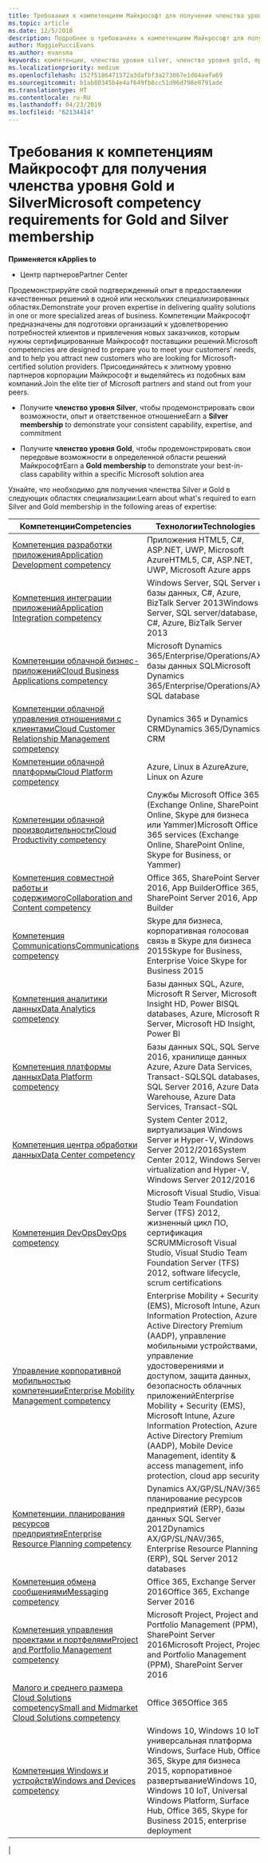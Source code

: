 ```yaml
---
title: Требования к компетенциям Майкрософт для получения членства уровня Gold и Silver | Центр партнеров
ms.topic: article
ms.date: 12/5/2018
description: Подробнее о требованиях к компетенциям Майкрософт для получения членства уровней Gold и Silver.
author: MaggiePucciEvans
ms.author: evansma
keywords: компетенции, членство уровня silver, членство уровня gold, mpn, MAPS, навыки, Microsoft Partner Network, членство в сети
ms.localizationpriority: medium
ms.openlocfilehash: 152f5186471572a3dafbf3a273867e1d64aafa69
ms.sourcegitcommit: b1ab80345b4e4af649fb8cc51d96d798e0791ade
ms.translationtype: HT
ms.contentlocale: ru-RU
ms.lasthandoff: 04/23/2019
ms.locfileid: "62134414"
---
```

# <a name="microsoft-competency-requirements-for-gold-and-silver-membership"></a><span data-ttu-id="dff6b-104">Требования к компетенциям Майкрософт для получения членства уровня Gold и Silver</span><span class="sxs-lookup"><span data-stu-id="dff6b-104">Microsoft competency requirements for Gold and Silver membership</span></span>

<span data-ttu-id="dff6b-105">**Применяется к**</span><span class="sxs-lookup"><span data-stu-id="dff6b-105">**Applies to**</span></span>

- <span data-ttu-id="dff6b-106">Центр партнеров</span><span class="sxs-lookup"><span data-stu-id="dff6b-106">Partner Center</span></span>

<span data-ttu-id="dff6b-107">Продемонстрируйте свой подтвержденный опыт в предоставлении качественных решений в одной или нескольких специализированных областях.</span><span class="sxs-lookup"><span data-stu-id="dff6b-107">Demonstrate your proven expertise in delivering quality solutions in one or more specialized areas of business.</span></span> <span data-ttu-id="dff6b-108">Компетенции Майкрософт предназначены для подготовки организаций к удовлетворению потребностей клиентов и привлечения новых заказчиков, которым нужны сертифицированные Майкрософт поставщики решений.</span><span class="sxs-lookup"><span data-stu-id="dff6b-108">Microsoft competencies are designed to prepare you to meet your customers’ needs, and to help you attract new customers who are looking for Microsoft-certified solution providers.</span></span> <span data-ttu-id="dff6b-109">Присоединяйтесь к элитному уровню партнеров корпорации Майкрософт и выделяйтесь из подобных вам компаний.</span><span class="sxs-lookup"><span data-stu-id="dff6b-109">Join the elite tier of Microsoft partners and stand out from your peers.</span></span>

- <span data-ttu-id="dff6b-110">Получите **членство уровня Silver**, чтобы продемонстрировать свои возможности, опыт и ответственное отношение</span><span class="sxs-lookup"><span data-stu-id="dff6b-110">Earn a **Silver membership** to demonstrate your consistent capability, expertise, and commitment</span></span>

- <span data-ttu-id="dff6b-111">Получите **членство уровня Gold**, чтобы продемонстрировать свои передовые возможности в определенной области решений Майкрософт</span><span class="sxs-lookup"><span data-stu-id="dff6b-111">Earn a **Gold membership** to demonstrate your best-in-class capability within a specific Microsoft solution area</span></span>

<span data-ttu-id="dff6b-112">Узнайте, что необходимо для получения членства Silver и Gold в следующих областях специализации:</span><span class="sxs-lookup"><span data-stu-id="dff6b-112">Learn about what's required to earn Silver and Gold membership in the following areas of expertise:</span></span>

<!-- Removed the ISV competency row as per Sarah Hodge on 12/5/18 

[ISV competency](https://partner.microsoft.com/en-us/membership/isv-competency)| Azure, SQL Server 2016,  Dynamics 365, Office 365, Windows Server 2019, System Center 2016|

-->

| <span data-ttu-id="dff6b-113">Компетенции</span><span class="sxs-lookup"><span data-stu-id="dff6b-113">Competencies</span></span>  | <span data-ttu-id="dff6b-114">Технологии</span><span class="sxs-lookup"><span data-stu-id="dff6b-114">Technologies</span></span> |
|   ------------------   |   -------   |
| [<span data-ttu-id="dff6b-115">Компетенция разработки приложения</span><span class="sxs-lookup"><span data-stu-id="dff6b-115">Application Development competency</span></span>](https://partner.microsoft.com/membership/application-development-competency) | <span data-ttu-id="dff6b-116">Приложения HTML5, C#, ASP.NET, UWP, Microsoft Azure</span><span class="sxs-lookup"><span data-stu-id="dff6b-116">HTML5, C#, ASP.NET, UWP, Microsoft Azure apps</span></span> |
| [<span data-ttu-id="dff6b-117">Компетенция интеграции приложений</span><span class="sxs-lookup"><span data-stu-id="dff6b-117">Application Integration competency</span></span>](https://partner.microsoft.com/membership/application-integration-competency) | <span data-ttu-id="dff6b-118">Windows Server, SQL Server и базы данных, C#, Azure, BizTalk Server 2013</span><span class="sxs-lookup"><span data-stu-id="dff6b-118">Windows Server, SQL server/database, C#, Azure, BizTalk Server 2013</span></span>|
| [<span data-ttu-id="dff6b-119">Компетенции облачной бизнес-приложений</span><span class="sxs-lookup"><span data-stu-id="dff6b-119">Cloud Business Applications competency</span></span>](https://partner.microsoft.com/membership/cloud-business-applications-competency)| <span data-ttu-id="dff6b-120">Microsoft Dynamics 365/Enterprise/Operations/AX, базы данных SQL</span><span class="sxs-lookup"><span data-stu-id="dff6b-120">Microsoft Dynamics 365/Enterprise/Operations/AX, SQL database</span></span> |
| [<span data-ttu-id="dff6b-121">Компетенции облачной управления отношениями с клиентами</span><span class="sxs-lookup"><span data-stu-id="dff6b-121">Cloud Customer Relationship Management competency</span></span>](https://partner.microsoft.com/membership/cloud-customer-relationship-management-competency)| <span data-ttu-id="dff6b-122">Dynamics 365 и Dynamics CRM</span><span class="sxs-lookup"><span data-stu-id="dff6b-122">Dynamics 365/Dynamics CRM</span></span> |
| [<span data-ttu-id="dff6b-123">Компетенции облачной платформы</span><span class="sxs-lookup"><span data-stu-id="dff6b-123">Cloud Platform competency</span></span>](https://partner.microsoft.com/membership/cloud-platform-competency)| <span data-ttu-id="dff6b-124">Azure, Linux в Azure</span><span class="sxs-lookup"><span data-stu-id="dff6b-124">Azure, Linux on Azure</span></span> |
| [<span data-ttu-id="dff6b-125">Компетенции облачной производительности</span><span class="sxs-lookup"><span data-stu-id="dff6b-125">Cloud Productivity competency</span></span>](https://partner.microsoft.com/membership/cloud-productivity-competency)| <span data-ttu-id="dff6b-126">Службы Microsoft Office 365 (Exchange Online, SharePoint Online, Skype для бизнеса или Yammer)</span><span class="sxs-lookup"><span data-stu-id="dff6b-126">Microsoft Office 365 services (Exchange Online, SharePoint Online, Skype for Business, or Yammer)</span></span>|
| [<span data-ttu-id="dff6b-127">Компетенция совместной работы и содержимого</span><span class="sxs-lookup"><span data-stu-id="dff6b-127">Collaboration and Content competency</span></span>](https://partner.microsoft.com/membership/collaboration-and-content-competency)| <span data-ttu-id="dff6b-128">Office 365, SharePoint Server 2016, App Builder</span><span class="sxs-lookup"><span data-stu-id="dff6b-128">Office 365, SharePoint Server 2016, App Builder</span></span> |
| [<span data-ttu-id="dff6b-129">Компетенция Communications</span><span class="sxs-lookup"><span data-stu-id="dff6b-129">Communications competency</span></span>](https://partner.microsoft.com/membership/communications-competency)| <span data-ttu-id="dff6b-130">Skype для бизнеса, корпоративная голосовая связь в Skype для бизнеса 2015</span><span class="sxs-lookup"><span data-stu-id="dff6b-130">Skype for Business, Enterprise Voice Skype for Business 2015</span></span> |
| [<span data-ttu-id="dff6b-131">Компетенция аналитики данных</span><span class="sxs-lookup"><span data-stu-id="dff6b-131">Data Analytics competency</span></span>](https://partner.microsoft.com/membership/data-analytics-competency)| <span data-ttu-id="dff6b-132">Базы данных SQL, Azure, Microsoft R Server, Microsoft Insight HD, Power BI</span><span class="sxs-lookup"><span data-stu-id="dff6b-132">SQL databases, Azure, Microsoft R Server, Microsoft HD Insight, Power BI</span></span> |
| [<span data-ttu-id="dff6b-133">Компетенция платформы данных</span><span class="sxs-lookup"><span data-stu-id="dff6b-133">Data Platform competency</span></span>](https://partner.microsoft.com/membership/data-platform-competency)| <span data-ttu-id="dff6b-134">Базы данных SQL, SQL Server 2016, хранилище данных Azure, Azure Data Services, Transact-SQL</span><span class="sxs-lookup"><span data-stu-id="dff6b-134">SQL databases, SQL Server 2016, Azure Data Warehouse, Azure Data Services, Transact-SQL</span></span> |
| [<span data-ttu-id="dff6b-135">Компетенция центра обработки данных</span><span class="sxs-lookup"><span data-stu-id="dff6b-135">Data Center competency</span></span>](https://partner.microsoft.com/membership/datacenter-competency)| <span data-ttu-id="dff6b-136">System Center 2012, виртуализация Windows Server и Hyper-V, Windows Server 2012/2016</span><span class="sxs-lookup"><span data-stu-id="dff6b-136">System Center 2012, Windows Server virtualization and Hyper-V, Windows Server 2012/2016</span></span> |
| [<span data-ttu-id="dff6b-137">Компетенция DevOps</span><span class="sxs-lookup"><span data-stu-id="dff6b-137">DevOps competency</span></span>](https://partner.microsoft.com/membership/devops-competency)| <span data-ttu-id="dff6b-138">Microsoft Visual Studio, Visual Studio Team Foundation Server (TFS) 2012, жизненный цикл ПО, сертификация SCRUM</span><span class="sxs-lookup"><span data-stu-id="dff6b-138">Microsoft Visual Studio, Visual Studio Team Foundation Server (TFS) 2012, software lifecycle, scrum certifications</span></span> |
| [<span data-ttu-id="dff6b-139">Управление корпоративной мобильностью компетенции</span><span class="sxs-lookup"><span data-stu-id="dff6b-139">Enterprise Mobility Management competency</span></span>](https://partner.microsoft.com/membership/enterprise-mobility-management-competency)| <span data-ttu-id="dff6b-140">Enterprise Mobility + Security (EMS), Microsoft Intune, Azure Information Protection, Azure Active Directory Premium (AADP), управление мобильными устройствами, управление удостоверениями и доступом, защита данных, безопасность облачных приложений</span><span class="sxs-lookup"><span data-stu-id="dff6b-140">Enterprise Mobility + Security (EMS), Microsoft Intune, Azure Information Protection, Azure Active Directory Premium (AADP), Mobile Device Management, identity & access management, info protection, cloud app security</span></span> |
| [<span data-ttu-id="dff6b-141">Компетенции, планирования ресурсов предприятия</span><span class="sxs-lookup"><span data-stu-id="dff6b-141">Enterprise Resource Planning competency</span></span>](https://partner.microsoft.com/membership/enterprise-resource-planning-competency)| <span data-ttu-id="dff6b-142">Dynamics AX/GP/SL/NAV/365, планирование ресурсов предприятий (ERP), базы данных SQL Server 2012</span><span class="sxs-lookup"><span data-stu-id="dff6b-142">Dynamics AX/GP/SL/NAV/365, Enterprise Resource Planning (ERP), SQL Server 2012 databases</span></span>  |
| [<span data-ttu-id="dff6b-143">Компетенция обмена сообщениями</span><span class="sxs-lookup"><span data-stu-id="dff6b-143">Messaging competency</span></span>](https://partner.microsoft.com/membership/messaging-competency)| <span data-ttu-id="dff6b-144">Office 365, Exchange Server 2016</span><span class="sxs-lookup"><span data-stu-id="dff6b-144">Office 365, Exchange Server 2016</span></span> |
| [<span data-ttu-id="dff6b-145">Компетенция управления проектами и портфелями</span><span class="sxs-lookup"><span data-stu-id="dff6b-145">Project and Portfolio Management competency</span></span>](https://partner.microsoft.com/membership/project-portfolio-management-competency)| <span data-ttu-id="dff6b-146">Microsoft Project, Project and Portfolio Management (PPM), SharePoint Server 2016</span><span class="sxs-lookup"><span data-stu-id="dff6b-146">Microsoft Project, Project and Portfolio Management (PPM), SharePoint Server 2016</span></span>|
| [<span data-ttu-id="dff6b-147">Малого и среднего размера Cloud Solutions competency</span><span class="sxs-lookup"><span data-stu-id="dff6b-147">Small and Midmarket Cloud Solutions competency</span></span>](https://partner.microsoft.com/membership/small-midmarket-cloud-solutions-competency)| <span data-ttu-id="dff6b-148">Office 365</span><span class="sxs-lookup"><span data-stu-id="dff6b-148">Office 365</span></span> |
| [<span data-ttu-id="dff6b-149">Компетенция Windows и устройств</span><span class="sxs-lookup"><span data-stu-id="dff6b-149">Windows and Devices competency</span></span>](https://partner.microsoft.com/membership/windows-and-devices-competency)| <span data-ttu-id="dff6b-150">Windows 10, Windows 10 IoT, универсальная платформа Windows, Surface Hub, Office 365, Skype для бизнеса 2015, корпоративное развертывание</span><span class="sxs-lookup"><span data-stu-id="dff6b-150">Windows 10, Windows 10 IoT, Universal Windows Platform, Surface Hub, Office 365, Skype for Business 2015, enterprise deployment</span></span> |
|